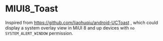 # MIUI8_Toast
Inspired from https://github.com/liaohuqiu/android-UCToast , which could display a system overlay view in MiUI 8 and up devices with `no` `SYSTEM_ALERT_WINDOW` permission.
